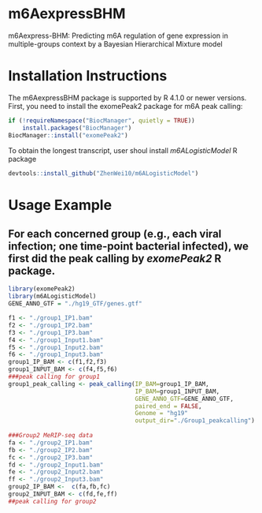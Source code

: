 # m6AexpressBHM
m6Aexpress-BHM: Predicting m6A regulation of gene expression in multiple-groups context by a Bayesian Hierarchical Mixture model
# Installation Instructions
The m6AexpressBHM package is supported by R 4.1.0 or newer versions. First, you need to install the exomePeak2 package for m6A peak calling:
```r
if (!requireNamespace("BiocManager", quietly = TRUE))
    install.packages("BiocManager")
BiocManager::install("exomePeak2")
```
To obtain the longest transcript, user shoul install *m6ALogisticModel* R package
```r
devtools::install_github("ZhenWei10/m6ALogisticModel")
```
# Usage Example
## For each concerned group (e.g., each viral infection; one time-point bacterial infected), we first did the peak calling by *exomePeak2* R package.
```r
library(exomePeak2)
library(m6ALogisticModel)
GENE_ANNO_GTF = "./hg19_GTF/genes.gtf"

f1 <- "./group1_IP1.bam"
f2 <- "./group1_IP2.bam"
f3 <- "./group1_IP3.bam"
f4 <- "./group1_Input1.bam"
f5 <- "./group1_Input2.bam"
f6 <- "./group1_Input3.bam"
group1_IP_BAM <- c(f1,f2,f3)
group1_INPUT_BAM <- c(f4,f5,f6)
###peak calling for group1
group1_peak_calling <- peak_calling(IP_BAM=group1_IP_BAM,
                                    IP_BAM=group1_INPUT_BAM,
                                    GENE_ANNO_GTF=GENE_ANNO_GTF,
                                    paired_end = FALSE,
                                    Genome = "hg19"
                                    output_dir="./Group1_peakcalling")
                        
###Group2 MeRIP-seq data
fa <- "./group2_IP1.bam"
fb <- "./group2_IP2.bam"
fc <- "./group2_IP3.bam"
fd <- "./group2_Input1.bam"
fe <- "./group2_Input2.bam"
ff <- "./group2_Input3.bam"
group2_IP_BAM <-  c(fa,fb,fc)
group2_INPUT_BAM <- c(fd,fe,ff)
##peak calling for group2
```





```
